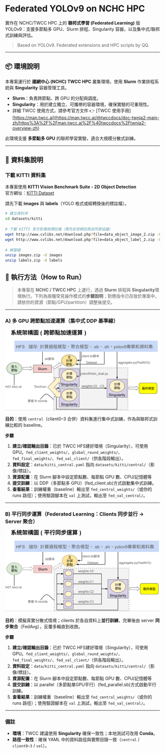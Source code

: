 # Federated YOLOv9 on NCHC HPC

實作在 NCHC/TWCC HPC 上的 **聯邦式學習 (Federated Learning)** 版 YOLOv9：支援多節點多 GPU、Slurm 排程、Singularity 容器，以及集中式/聯邦式訓練與評估。

> Based on YOLOv9. Federated extensions and HPC scripts by QQ.

---

## 📦 環境說明  

本專案運行於 **國網中心 (NCHC) TWCC HPC** 叢集環境，使用 **Slurm** 作業排程系統與 **Singularity** 容器管理工具。  
- **Slurm**：負責跨節點、跨 GPU 的分配與調度。  
- **Singularity**：用於建立獨立、可攜帶的容器環境，確保實驗的可重現性。  
- 詳細 TWCC 使用方式，請參考官方文件 👉 [TWCC 使用手冊][https://man.twcc.ai](https://man.twcc.ai/@twccdocs/doc-twnia2-main-zh/https%3A%2F%2Fman.twcc.ai%2F%40twccdocs%2Ftwnia2-overview-zh)  

此環境支援 **多節點多 GPU** 的聯邦學習實驗，適合大規模分散式訓練。  

---

## 📂 資料集說明

### 下載 KITTI 資料集
本專案使用 **KITTI Vision Benchmark Suite - 2D Object Detection**  
官方網址：[KITTI Dataset](https://www.cvlibs.net/datasets/kitti/eval_object.php?obj_benchmark=2d)

請先下載 **images** 與 **labels**（YOLO 格式或經轉換後的標註檔）。

```bash
# 建立資料夾
cd datasets/kitti

# 下載 KITTI 官方影像與標註檔（需先到官網註冊並同意協議）
wget http://www.cvlibs.net/download.php?file=data_object_image_2.zip -O images.zip
wget http://www.cvlibs.net/download.php?file=data_object_label_2.zip -O labels.zip

# 解壓縮
unzip images.zip -d images
unzip labels.zip -d labels

```
## 🚀 執行方法（How to Run）

> 本專案在 **NCHC / TWCC HPC** 上運行，透過 **Slurm** 排程與 **Singularity**環境執行。下列為兩種常見操作模式的**步驟說明**；對應指令已存放於專案中，請依你的資源（節點/GPU/partition）調整後提交。

---

### A) 多 GPU 跨節點加速運算（集中式 DDP 基準線）

![集中式 DDP 工作流程](figure/central_ddp.png)

**目的**：使用 `central`（client0–3 合併）資料集進行集中式訓練，作為與聯邦式訓練比較的 baseline。

**步驟**
1. **建立/確認輸出目錄**：已於 TWCC HFS建好環境（Singularity），可使用 GPU。`fed_client_weights/`、`global_round_weights/`、`fed_final_weights/`、`fed_val_client/`（供各階段輸出）。
2. **資料設定**：`data/kitti_central.yaml` 指向 `datasets/kitti/central/`（影像/標註）。
3. **資源配置**：在 Slurm 腳本中設定節點數、每節點 GPU 數、CPU/記憶體等
4. **提交訓練**：以 DDP（多節點多 GPU）(fed_client.sb)方式啟動集中式訓練。
5. **查看結果**：訓練權重（baseline）輸出至 `fed_central_weights/`（或你的 runs 路徑）；使用驗證腳本在 `val` 上測試，輸出至 `fed_val_central/`。

---

### B) 平行同步運算（Federated Learning：Clients 同步並行 → Server 聚合）

![Federated 平行同步流程](figure/fl_parallel.png)

**目的**：模擬真實分散式情境；clients 於各自資料上**並行訓練**，完畢後由 server **同步聚合**（FedAvg），反覆多輪直到收斂。

**步驟**
1. **建立/確認輸出目錄**：已於 TWCC HFS建好環境（Singularity），可使用 GPU。`fed_client_weights/`、`global_round_weights/`、`fed_final_weights/`、`fed_val_client/`（供各階段輸出）。
2. **資料設定**：`data/kitti_central.yaml` 指向 `datasets/kitti/central/`（影像/標註）。
3. **資源配置**：在 Slurm 腳本中設定節點數、每節點 GPU 數、CPU/記憶體等
4. **提交訓練**：以 parallel（多節點單GPU平行）(fed_parallel.sb)方式啟動平行訓練。
5. **查看結果**：訓練權重（baseline）輸出至 `fed_central_weights/`（或你的 runs 路徑）；使用驗證腳本在 `val` 上測試，輸出至 `fed_val_central/`。
---

### 備註
- **環境**：TWCC 建議使用 **Singularity** 確保一致性；本地測試可改用 **Conda**。
- **路徑一致性**：確保 YAML 中的資料路徑與實際目錄一致（`central` / `client0~3` / `val`）。


  

